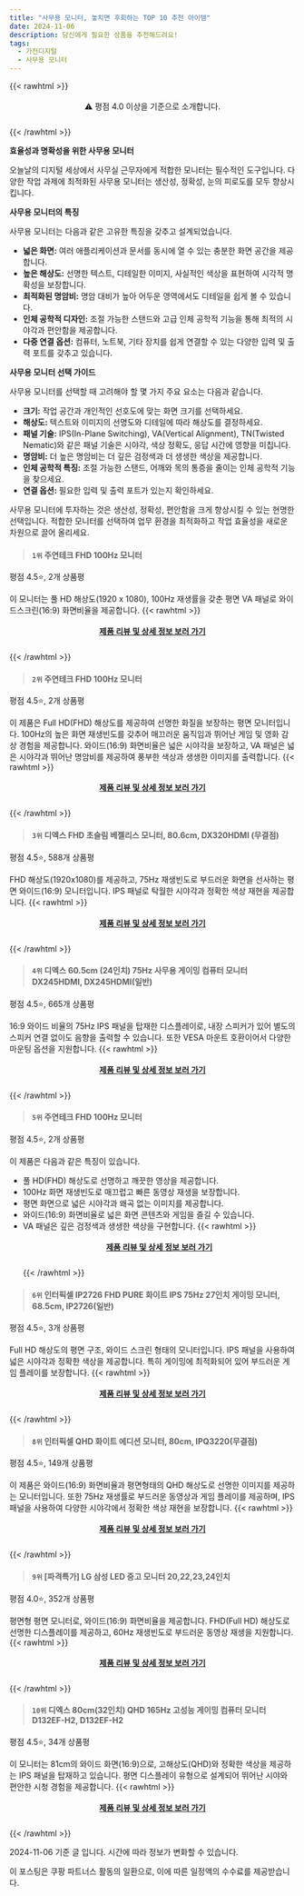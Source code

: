 ```yaml
---
title: "사무용 모니터, 놓치면 후회하는 TOP 10 추천 아이템"
date: 2024-11-06
description: 당신에게 필요한 상품을 추천해드려요!
tags:
  - 가전디지털
  - 사무용 모니터
---
```

{{< rawhtml >}}<div class="toc" style="text-align: center; height: 50px; line-height: 2;">  <p>⚠️ 평점 4.0 이상을 기준으로 소개합니다.<br></p></div> {{< /rawhtml >}}

**효율성과 명확성을 위한 사무용 모니터**

오늘날의 디지털 세상에서 사무실 근무자에게 적합한 모니터는 필수적인 도구입니다. 다양한 작업 과제에 최적화된 사무용 모니터는 생산성, 정확성, 눈의 피로도를 모두 향상시킵니다.

**사무용 모니터의 특징**

사무용 모니터는 다음과 같은 고유한 특징을 갖추고 설계되었습니다.

* **넓은 화면:** 여러 애플리케이션과 문서를 동시에 열 수 있는 충분한 화면 공간을 제공합니다.
* **높은 해상도:** 선명한 텍스트, 디테일한 이미지, 사실적인 색상을 표현하여 시각적 명확성을 보장합니다.
* **최적화된 명암비:** 명암 대비가 높아 어두운 영역에서도 디테일을 쉽게 볼 수 있습니다.
* **인체 공학적 디자인:** 조절 가능한 스탠드와 고급 인체 공학적 기능을 통해 최적의 시야각과 편안함을 제공합니다.
* **다중 연결 옵션:** 컴퓨터, 노트북, 기타 장치를 쉽게 연결할 수 있는 다양한 입력 및 출력 포트를 갖추고 있습니다.

**사무용 모니터 선택 가이드**

사무용 모니터를 선택할 때 고려해야 할 몇 가지 주요 요소는 다음과 같습니다.

* **크기:** 작업 공간과 개인적인 선호도에 맞는 화면 크기를 선택하세요.
* **해상도:** 텍스트와 이미지의 선명도와 디테일에 따라 해상도를 결정하세요.
* **패널 기술:** IPS(In-Plane Switching), VA(Vertical Alignment), TN(Twisted Nematic)와 같은 패널 기술은 시야각, 색상 정확도, 응답 시간에 영향을 미칩니다.
* **명암비:** 더 높은 명암비는 더 깊은 검정색과 더 생생한 색상을 제공합니다.
* **인체 공학적 특징:** 조절 가능한 스탠드, 어깨와 목의 통증을 줄이는 인체 공학적 기능을 찾으세요.
* **연결 옵션:** 필요한 입력 및 출력 포트가 있는지 확인하세요.

사무용 모니터에 투자하는 것은 생산성, 정확성, 편안함을 크게 향상시킬 수 있는 현명한 선택입니다. 적합한 모니터를 선택하여 업무 환경을 최적화하고 작업 효율성을 새로운 차원으로 끌어 올리세요.


>#### `1위` 주연테크 FHD 100Hz 모니터
평점 4.5⭐, 2개 상품평

이 모니터는 풀 HD 해상도(1920 x 1080), 100Hz 재생률을 갖춘 평면 VA 패널로 와이드스크린(16:9) 화면비율을 제공합니다.
{{< rawhtml >}}<div class="toc" style="text-align: center; height: 50px; line-height: 2;"><p><b><a href="https://link.coupang.com/re/AFFSDP?lptag=AF5033054&pageKey=7410323525&itemId=19198810280&vendorItemId=86316217055&traceid=V0-153-7093b16f123ac749&requestid=20241106144640266316586126&token=31850C%7CMIXED">제품 리뷰 및 상세 정보 보러 가기</a></b><br></p> </div>{{< /rawhtml >}}

>#### `2위` 주연테크 FHD 100Hz 모니터
평점 4.5⭐, 2개 상품평

이 제품은 Full HD(FHD) 해상도를 제공하여 선명한 화질을 보장하는 평면 모니터입니다. 100Hz의 높은 화면 재생빈도를 갖추어 매끄러운 움직임과 뛰어난 게임 및 영화 감상 경험을 제공합니다. 와이드(16:9) 화면비율은 넓은 시야각을 보장하고, VA 패널은 넓은 시야각과 뛰어난 명암비를 제공하여 풍부한 색상과 생생한 이미지를 출력합니다.
{{< rawhtml >}}<div class="toc" style="text-align: center; height: 50px; line-height: 2;"><p><b><a href="https://link.coupang.com/re/AFFSDP?lptag=AF5033054&pageKey=7410323525&itemId=19200319460&vendorItemId=86317684619&traceid=V0-153-7093b16f123ac749&requestid=20241106144640266316586126&token=31850C%7CMIXED">제품 리뷰 및 상세 정보 보러 가기</a></b><br></p> </div>{{< /rawhtml >}}

>#### `3위` 디엑스 FHD 초슬림 베젤리스 모니터, 80.6cm, DX320HDMI (무결점)
평점 4.5⭐, 588개 상품평

FHD 해상도(1920x1080)를 제공하고, 75Hz 재생빈도로 부드러운 화면을 선사하는 평면 와이드(16:9) 모니터입니다. IPS 패널로 탁월한 시야각과 정확한 색상 재현을 제공합니다.
{{< rawhtml >}}<div class="toc" style="text-align: center; height: 50px; line-height: 2;"><p><b><a href="https://link.coupang.com/re/AFFSDP?lptag=AF5033054&pageKey=7196460968&itemId=18180486966&vendorItemId=84893631512&traceid=V0-153-99d5b12ebb2c0215&clickBeacon=7ed12c80-9c02-11ef-8d5b-b98a3335b848%7E3&requestid=20241106144640266316586126&token=31850C%7CMIXED">제품 리뷰 및 상세 정보 보러 가기</a></b><br></p> </div>{{< /rawhtml >}}

>#### `4위` 디엑스 60.5cm (24인치) 75Hz 사무용 게이밍 컴퓨터 모니터 DX245HDMI, DX245HDMI(일반)
평점 4.5⭐, 665개 상품평

16:9 와이드 비율의 75Hz IPS 패널을 탑재한 디스플레이로, 내장 스피커가 있어 별도의 스피커 연결 없이도 음향을 출력할 수 있습니다. 또한 VESA 마운트 호환이어서 다양한 마운팅 옵션을 지원합니다.
{{< rawhtml >}}<div class="toc" style="text-align: center; height: 50px; line-height: 2;"><p><b><a href="https://link.coupang.com/re/AFFSDP?lptag=AF5033054&pageKey=7167086187&itemId=17753993875&vendorItemId=84935810413&traceid=V0-153-0074507a9c5a3d40&clickBeacon=7ed12c80-9c02-11ef-8e97-b7e34ede719a%7E3&requestid=20241106144640266316586126&token=31850C%7CMIXED">제품 리뷰 및 상세 정보 보러 가기</a></b><br></p> </div>{{< /rawhtml >}}

>#### `5위` 주연테크 FHD 100Hz 모니터
평점 4.5⭐, 2개 상품평

이 제품은 다음과 같은 특징이 있습니다.

* 풀 HD(FHD) 해상도로 선명하고 깨끗한 영상을 제공합니다.
* 100Hz 화면 재생빈도로 매끄럽고 빠른 동영상 재생을 보장합니다.
* 평면 화면으로 넓은 시야각과 왜곡 없는 이미지를 제공합니다.
* 와이드(16:9) 화면비율로 넓은 화면 콘텐츠와 게임을 즐길 수 있습니다.
* VA 패널은 깊은 검정색과 생생한 색상을 구현합니다.
{{< rawhtml >}}<div class="toc" style="text-align: center; height: 50px; line-height: 2;"><p><b><a href="https://link.coupang.com/re/AFFSDP?lptag=AF5033054&pageKey=7410323525&itemId=19197882680&vendorItemId=86315316069&traceid=V0-153-7093b16f123ac749&requestid=20241106144640266316586126&token=31850C%7CMIXED">제품 리뷰 및 상세 정보 보러 가기</a></b><br></p> </div>{{< /rawhtml >}}

>#### `6위` 인터픽셀 IP2726 FHD PURE 화이트 IPS 75Hz 27인치 게이밍 모니터, 68.5cm, IP2726(일반)
평점 4.5⭐, 3개 상품평

Full HD 해상도의 평면 구조, 와이드 스크린 형태의 모니터입니다. IPS 패널을 사용하여 넓은 시야각과 정확한 색상을 제공합니다. 특히 게이밍에 최적화되어 있어 부드러운 게임 플레이를 보장합니다.
{{< rawhtml >}}<div class="toc" style="text-align: center; height: 50px; line-height: 2;"><p><b><a href="https://link.coupang.com/re/AFFSDP?lptag=AF5033054&pageKey=8064910229&itemId=22679631811&vendorItemId=90921279167&traceid=V0-153-fcf3dd0f64079311&clickBeacon=7ed12c80-9c02-11ef-97ed-2664403559c0%7E3&requestid=20241106144640266316586126&token=31850C%7CMIXED">제품 리뷰 및 상세 정보 보러 가기</a></b><br></p> </div>{{< /rawhtml >}}

>#### `8위` 인터픽셀 QHD 화이트 에디션 모니터, 80cm, IPQ3220(무결점)
평점 4.5⭐, 149개 상품평

이 제품은 와이드(16:9) 화면비율과 평면형태의 QHD 해상도로 선명한 이미지를 제공하는 모니터입니다. 또한 75Hz 재생률로 부드러운 동영상과 게임 플레이를 제공하며, IPS 패널을 사용하여 다양한 시야각에서 정확한 색상 재현을 보장합니다.
{{< rawhtml >}}<div class="toc" style="text-align: center; height: 50px; line-height: 2;"><p><b><a href="https://link.coupang.com/re/AFFSDP?lptag=AF5033054&pageKey=7400330431&itemId=19153053641&vendorItemId=86271970433&traceid=V0-153-b74172dc25416e4f&clickBeacon=7ed12c80-9c02-11ef-8416-75b5ced5d837%7E3&requestid=20241106144640266316586126&token=31850C%7CMIXED">제품 리뷰 및 상세 정보 보러 가기</a></b><br></p> </div>{{< /rawhtml >}}

>#### `9위` [파격특가] LG 삼성 LED  중고 모니터 20,22,23,24인치
평점 4.0⭐, 352개 상품평

평면형 평면 모니터로, 와이드(16:9) 화면비율을 제공합니다. FHD(Full HD) 해상도로 선명한 디스플레이를 제공하고, 60Hz 재생빈도로 부드러운 동영상 재생을 지원합니다.
{{< rawhtml >}}<div class="toc" style="text-align: center; height: 50px; line-height: 2;"><p><b><a href="https://link.coupang.com/re/AFFSDP?lptag=AF5033054&pageKey=7419576897&itemId=19243746921&vendorItemId=90198490440&traceid=V0-153-f85c772c02f103c7&requestid=20241106144640266316586126&token=31850C%7CMIXED">제품 리뷰 및 상세 정보 보러 가기</a></b><br></p> </div>{{< /rawhtml >}}

>#### `10위` 디엑스 80cm(32인치) QHD 165Hz 고성능 게이밍 컴퓨터 모니터 D132EF-H2, D132EF-H2
평점 4.5⭐, 34개 상품평

이 모니터는 81cm의 와이드 화면(16:9)으로, 고해상도(QHD)와 정확한 색상을 제공하는 IPS 패널을 탑재하고 있습니다. 평면 디스플레이 유형으로 설계되어 뛰어난 시야와 편안한 시청 경험을 제공합니다.
{{< rawhtml >}}<div class="toc" style="text-align: center; height: 50px; line-height: 2;"><p><b><a href="https://link.coupang.com/re/AFFSDP?lptag=AF5033054&pageKey=7670728577&itemId=20461780461&vendorItemId=86827211317&traceid=V0-153-1ab48f7720ba5088&clickBeacon=7ed12c80-9c02-11ef-ad21-c6136a625a26%7E3&requestid=20241106144640266316586126&token=31850C%7CMIXED">제품 리뷰 및 상세 정보 보러 가기</a></b><br></p> </div>{{< /rawhtml >}}


2024-11-06 기준 글 입니다.
시간에 따라 정보가 변화할 수 있습니다.

이 포스팅은 쿠팡 파트너스 활동의 일환으로, 이에 따른 일정액의 수수료를 제공받습니다.
